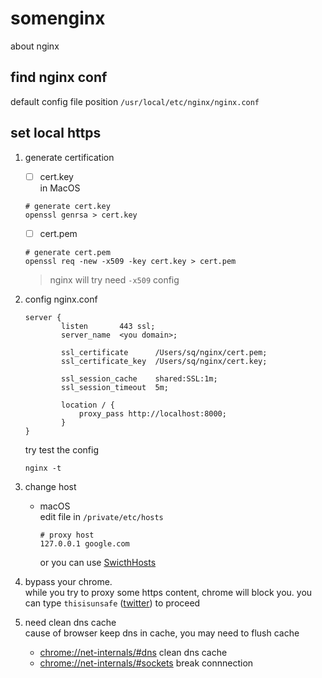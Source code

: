 # somenginx

about nginx

## find nginx conf

default config file position `/usr/local/etc/nginx/nginx.conf`

## set local https

1. generate certification
   - [ ] cert.key  
          in MacOS
   ```shell
   # generate cert.key
   openssl genrsa > cert.key
   ```
   - [ ] cert.pem
   ```shell
   # generate cert.pem
   openssl req -new -x509 -key cert.key > cert.pem
   ```
   > nginx will try need `-x509` config
2. config nginx.conf

   ```nginx
   server {
           listen       443 ssl;
           server_name  <you domain>;

           ssl_certificate      /Users/sq/nginx/cert.pem;
           ssl_certificate_key  /Users/sq/nginx/cert.key;

           ssl_session_cache    shared:SSL:1m;
           ssl_session_timeout  5m;

           location / {
               proxy_pass http://localhost:8000;
           }
   }
   ```

   try test the config

   ```shell
   nginx -t
   ```

3. change host

   - macOS  
     edit file in `/private/etc/hosts` 
       
     ```vi
     # proxy host
     127.0.0.1 google.com
     ```
     or you can use [SwicthHosts](https://swh.app/)

4. bypass your chrome.  
   while you try to proxy some https content, chrome will block you.
   you can type `thisisunsafe` ([twitter](https://twitter.com/zairwolf/status/1196878125734486021)) to proceed
5. need clean dns cache  
   cause of browser keep dns in cache, you may need to flush cache
   - [chrome://net-internals/#dns](chrome://net-internals/#dns) clean dns cache
   - [chrome://net-internals/#sockets](chrome://net-internals/#sockets) break connnection
